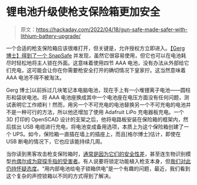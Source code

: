 # 锂电池升级使枪支保险箱更加安全

> 原文：<https://hackaday.com/2022/04/18/gun-safe-made-safer-with-lithium-battery-upgrade/>

一个合适的枪支保险箱应该很难打开，但关键是，允许授权方立即进入。[【Gerg 博士】得到了一个 SnapSafe](https://www.drgerg.com/a-gun-safe-safer.html) 并发现，虽然它很容易使用，但它也可以在电池耗尽时轻松地将主人锁在外面。这意味着使用四节 AAA 电池，没有办法从外部给它们充电，这可能会让你在你需要枪安全打开的确切情况下皇家拧。这当然意味着 AAA 电池不得不被淘汰。

Gerg 博士]以前拆过几块笔记本电脑电池，现在手上有一小堆锂离子电池——圆柱形和袋状电池。将 AAA 电池座换成其中一个电池座在电压方面没有任何问题，测试表明它工作顺利！然而，用另一个不可充电的电池替换另一个不可充电的电池并不是一种可行的方法，所以他还增加了使用 Adafruit LiPo 充电器板充电。一个 3D 打印的 OpenSCAD 设计的支架之后，他将电路板安装在保险箱的框架内，然后拔出 USB 电缆进行充电，将电池变成备用选项，本质上为这个保险箱创建了一个 UPS。如今，保险箱一直插在墙上的插座上，而且[格尔博士]估计，即使在 USB 断电的情况下，它也应该能持续几周。

当你读到黑客攻击枪支保险箱时，[通常是因为它们的安全性差](https://hackaday.com/2017/12/13/bluetooth-gun-safe-cracked-by-researchers/)，甚至连生物识别模型[也偶尔成为窥探手指的受害者](https://hackaday.com/2019/10/03/pistol-safes-poor-design-means-biometric-sensor-bypassed-in-seconds/)。有人说要将锁定功能植入枪支本身，但[我们对此仍持怀疑态度](https://hackaday.com/2016/08/01/firearm-tech-are-smart-guns-even-realistic/)。“用内部电池给电子锁箱供电”是一个有趣的问题，最近，我们看到这个复杂的声控锁箱以不同的方式得到了解决。